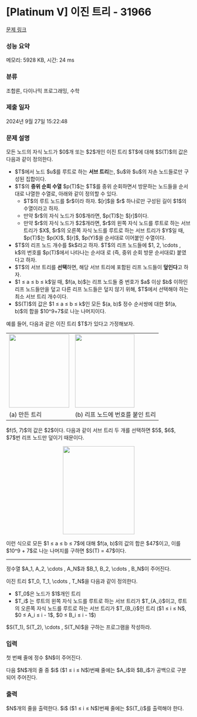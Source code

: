 # [Platinum V] 이진 트리 - 31966 

[문제 링크](https://www.acmicpc.net/problem/31966) 

### 성능 요약

메모리: 5928 KB, 시간: 24 ms

### 분류

조합론, 다이나믹 프로그래밍, 수학

### 제출 일자

2024년 9월 27일 15:22:48

### 문제 설명

<p>모든 노드의 자식 노드가 $0$개 또는 $2$개인 이진 트리 $T$에 대해 $S(T)$의 값은 다음과 같이 정의한다.</p>

<ul>
	<li>$T$에서 노드 $u$를 루트로 하는 <strong>서브 트리</strong>는, $u$와 $u$의 자손 노드들로만 구성된 집합이다.</li>
	<li>$T$의 <strong>중위 순회 수열</strong> $p(T)$는 $T$를 중위 순회하면서 방문하는 노드들을 순서대로 나열한 수열로, 아래와 같이 정의할 수 있다.
	<ul>
		<li>$T$의 루트 노드를 $r$이라 하자. $[r]$을 $r$ 하나로만 구성된 길이 $1$의 수열이라고 하자.</li>
		<li>만약 $r$의 자식 노드가 $0$개라면, $p(T)$는 $[r]$이다.</li>
		<li>만약 $r$의 자식 노드가 $2$개라면, $r$의 왼쪽 자식 노드를 루트로 하는 서브 트리가 $X$, $r$의 오른쪽 자식 노드를 루트로 하는 서브 트리가 $Y$일 때, $p(T)$는 $p(X)$, $[r]$, $p(Y)$을 순서대로 이어붙인 수열이다.</li>
	</ul>
	</li>
	<li>$T$의 리프 노드 개수를 $k$라고 하자. $T$의 리프 노드들에 $1, 2, \cdots , k$의 번호를 $p(T)$에서 나타나는 순서대 로 (즉, 중위 순회 방문 순서대로) 붙였다고 하자.</li>
	<li>$T$의 서브 트리를 <strong>선택</strong>하면, 해당 서브 트리에 포함된 리프 노드들이 <strong>덮인다</strong>고 하자.</li>
	<li>$1 ≤ a ≤ b ≤ k$일 때, $f(a, b)$는 리프 노드들 중 번호가 $a$ 이상 $b$ 이하인 리프 노드들만을 덮고 다른 리프 노드들은 덮지 않기 위해, $T$에서 선택해야 하는 최소 서브 트리 개수이다.</li>
	<li>$S(T)$의 값은 $1 ≤ a ≤ b ≤ k$인 모든 $(a, b)$ 정수 순서쌍에 대한 $f(a, b)$의 합을 $10^9+7$로 나눈 나머지이다.</li>
</ul>

<p>예를 들어, 다음과 같은 이진 트리 $T$가 있다고 가정해보자.</p>

<table class="table table-bordered td-center">
	<tbody>
		<tr>
			<td><img alt="" src="https://upload.acmicpc.net/f1d639c2-365a-418e-a59a-43bab36beac6/-/preview/" style="width: 164px; height: 200px;"></td>
			<td><img alt="" src="https://upload.acmicpc.net/55c49c1f-1c89-4e8b-bbf7-67d7eddf0370/-/preview/" style="width: 162px; height: 200px;"></td>
		</tr>
		<tr>
			<td>(a) 만든 트리</td>
			<td>(b) 리프 노드에 번호를 붙인 트리</td>
		</tr>
	</tbody>
</table>

<p>$f(5, 7)$의 값은 $2$이다. 다음과 같이 서브 트리 두 개를 선택하면 $5$, $6$, $7$번 리프 노드만 덮이기 때문이다.</p>

<p style="text-align: center;"><img alt="" src="https://upload.acmicpc.net/e8019b8f-1f07-4083-8334-2a97e26f0dd4/-/preview/" style="width: 195px; height: 240px;"></p>

<p>이런 식으로 모든 $1 ≤ a ≤ b ≤ 7$에 대해 $f(a, b)$의 값의 합은 $47$이고, 이를 $10^9 + 7$로 나눈 나머지를 구하면 $S(T) = 47$이다.</p>

<hr>
<p>정수열 $A_1, A_2, \cdots , A_N$과 $B_1, B_2, \cdots , B_N$이 주어진다.</p>

<p>이진 트리 $T_0, T_1, \cdots , T_N$을 다음과 같이 정의한다.</p>

<ul>
	<li>$T_0$은 노드가 $1$개인 트리</li>
	<li>$T_i$ 는 루트의 왼쪽 자식 노드를 루트로 하는 서브 트리가 $T_{A_i}$이고, 루트의 오른쪽 자식 노드를 루트로 하는 서브 트리가 $T_{B_i}$인 트리 ($1 ≤ i ≤ N$, $0 ≤ A_i ≤ i - 1$, $0 ≤ B_i ≤ i - 1$)</li>
</ul>

<p>$S(T_1), S(T_2), \cdots , S(T_N)$을 구하는 프로그램을 작성하라.</p>

### 입력 

 <p>첫 번째 줄에 정수 $N$이 주어진다.</p>

<p>다음 $N$개의 줄 중 $i$ ($1 ≤ i ≤ N$)번째 줄에는 $A_i$와 $B_i$가 공백으로 구분되어 주어진다.</p>

### 출력 

 <p>$N$개의 줄을 출력한다. $i$ ($1 ≤ i ≤ N$)번째 줄에는 $S(T_i)$를 출력해야 한다.</p>


